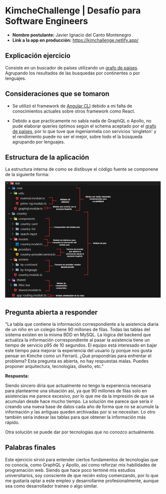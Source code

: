 # KimcheChallenge | Desafío para Software Engineers

* **Nombre postulante:** Javier Ignacio del Canto Montenegro
* **Link a la app en producción:** https://kimchallenge.netlify.app/

## Explicación ejercicio

Consiste en un buscador de países utilizando un [grafo de paises](https://countries.trevorblades.com/). Agrupando los resultados de las busquedas por continentes o por lenguajes.

## Consideraciones que se tomaron

* Se utilizó el framework de [Angular CLI](https://angular.io/cli) debido a mi falta de conocimientos actuales sobre otros framework como React.

* Debido a que practicamente no sabía nada de GraphQL o Apollo, no pude elaborar queries óptimos según el schema aceptado por el [grafo de paises](https://countries.trevorblades.com/), por lo que tuve que ingeniarmela con servicios 'singleton' y el rendimiento puede no ser el mejor, sobre todo el la búsqueda agrupando por lenguajes.

## Estructura de la aplicación

La estructura interna de como se distibuye el código fuente se componene de la siguiente forma:

![](img/kimchallange.png)


## Pregunta abierta a responder

"La tabla que contiene la información correspondiente a la asistencia diaria de un niño en un colegio tiene 90 millones de filas. Todas las tablas del sistema existen en la misma BDD en MySQL. La lógica del backend que actualiza la información correspondiente al pasar la asistencia tiene un tiempo de servicio p95 de 10 segundos. El equipo está interesado en bajar este tiempo para mejorar la experiencia del usuario (y porque nos gusta pensar en Kimche como un Ferrari). ¿Qué propondrías para enfrentar el problema? Esta pregunta es abierta, no hay respuestas malas. Puedes proponer arquitectura, tecnologías, diseño, etc."

**Respuesta:** 

Siendo sincero diría que actualmente no tengo la experiencia necesaria para plantearme una situación así, ya que 90 millones de filas solo en asistencias me parece excesivo, por lo que me da la impresión de que se acumulan desde hace mucho tiempo. La solución me parece que sería ir creando una nueva base de datos cada año de forma que no se acumule la información y las antiguas queden archivadas por si se necesitan. Lo otro también seria indexar las tablas para que obtener la información más rápido.

Otra solución se puede dar por tecnologías que no conozco actualmente.


## Palabras finales

Este ejercicio sirvió para entender ciertos fundamentos de tecnologías que no conocía, como GraphQL y Apollo, así como reforzar mis habilidades de programación web. Siendo que hace poco terminé mis estudios universitarios, soy consciente de que recién estoy comenzando, por lo que me gustaría optar a este empleo y desarrollarme profesionalmente, aunque sea como desarrollador trainee o algo similar.
